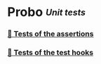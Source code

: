# Probo <sub><sup>_Unit tests_<sup><sub>

### [:link: Tests of the assertions](./probo_asserts_test.lua "probo_asserts_test.lua")  
### [:link: Tests of the test hooks](./probo_hooks_test.lua "probo_hooks_test.lua")  